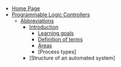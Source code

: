 * [Home Page](README.md)
* [Programmable Logic Controllers](books/programmable_logic_controllers/README.md)
	* [Abbreviations](books/programmable_logic_controllers/abbreviations.md)
		* [Introduction](books/programmable_logic_controllers/chapter1/intro.md)
			* [Learning goals](books/programmable_logic_controllers/chapter1/learning_goals.md)
			* [Definition of terms](books/programmable_logic_controllers/chapter1/definition_of_terms.md)
			* [Areas](books/programmable_logic_controllers/chapter1/areas.md)
			* [Process types]
		* [Structure of an automated system]
